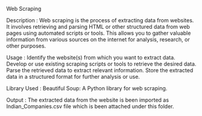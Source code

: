 Web Scraping

Description :
  Web scraping is the process of extracting data from websites. It involves retrieving and parsing HTML or other structured data from web pages using automated scripts or tools.
  This allows you to gather valuable information from various sources on the internet for analysis, research, or other purposes.

Usage :
  Identify the website(s) from which you want to extract data.
  Develop or use existing scraping scripts or tools to retrieve the desired data.
  Parse the retrieved data to extract relevant information.
  Store the extracted data in a structured format for further analysis or use.

Library Used :
  Beautiful Soup: A Python library for web scraping.

Output :
  The extracted data from the website is been imported as Indian_Companies.csv file which is been attached under this folder.
